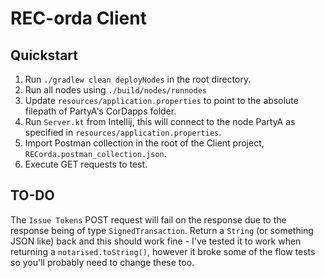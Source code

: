 # REC-orda Client

## Quickstart

1. Run `./gradlew clean deployNodes` in the root directory.
2. Run all nodes using `./build/nodes/runnodes`
3. Update `resources/application.properties` to point to the absolute filepath of PartyA's CorDapps folder.
4. Run `Server.kt` from Intellij, this will connect to the node PartyA as specified in `resources/application.properties`.
5. Import Postman collection in the root of the Client project, `RECorda.postman_collection.json`.
6. Execute GET requests to test.

## TO-DO

The `Issue Tokens` POST request will fail on the response due to the response being of type `SignedTransaction`.  Return a `String` (or something JSON like)
back and this should work fine - I've tested it to work when returning a `notarised.toString()`, however it broke some of the flow tests so you'll probably
need to change these too.
